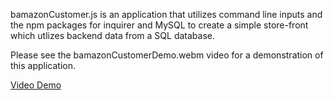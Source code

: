 bamazonCustomer.js is an application that utilizes command line inputs and the npm packages for inquirer and MySQL to create a simple store-front which utlizes backend data from a SQL database.

Please see the bamazonCustomerDemo.webm video for a demonstration of this application.

[Video Demo](https://drive.google.com/open?id=1RnRLVU1wiCmh_1uLQjzgtf4dwfq3BbG0)